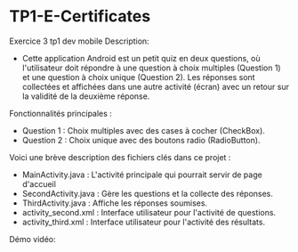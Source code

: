 # TP1-E-Certificates
 Exercice 3 tp1 dev mobile
Description:
- Cette application Android est un petit quiz en deux questions, où l'utilisateur doit répondre à une question à choix multiples (Question 1) et une question à choix unique (Question 2). Les réponses sont collectées et affichées dans une autre activité (écran) avec un retour sur la validité de la deuxième réponse.

Fonctionnalités principales :
- Question 1 : Choix multiples avec des cases à cocher (CheckBox).
- Question 2 : Choix unique avec des boutons radio (RadioButton).

Voici une brève description des fichiers clés dans ce projet :
- MainActivity.java : L'activité principale qui pourrait servir de page d'accueil
- SecondActivity.java : Gère les questions et la collecte des réponses.
- ThirdActivity.java : Affiche les réponses soumises.
- activity_second.xml : Interface utilisateur pour l'activité de questions.
- activity_third.xml : Interface utilisateur pour l'activité des résultats.
  
Démo vidéo:
